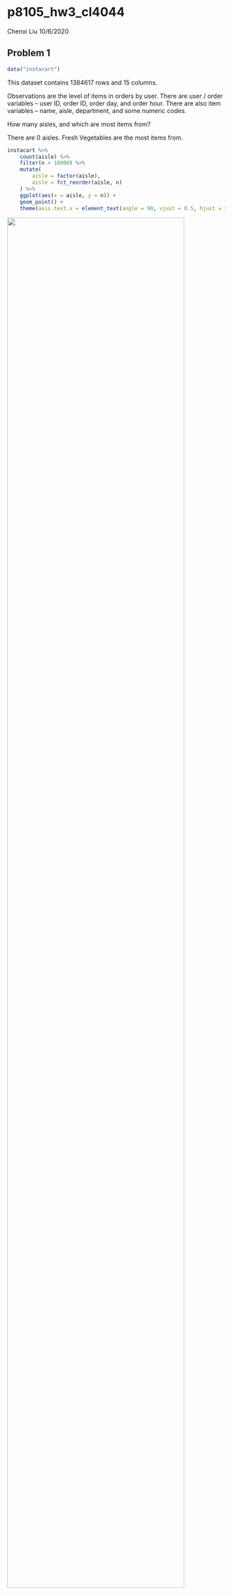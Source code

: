p8105\_hw3\_cl4044
================
Chenxi Liu
10/6/2020

## Problem 1

``` r
data("instacart")
```

This dataset contains 1384617 rows and 15 columns.

Observations are the level of items in orders by user. There are user /
order variables – user ID, order ID, order day, and order hour. There
are also item variables – name, aisle, department, and some numeric
codes.

How many aisles, and which are most items from?

There are 0 aisles. Fresh Vegetables are the most items from.

``` r
instacart %>% 
    count(aisle) %>% 
    filter(n > 10000) %>% 
    mutate(
        aisle = factor(aisle),
        aisle = fct_reorder(aisle, n)
    ) %>% 
    ggplot(aes(x = aisle, y = n)) + 
    geom_point() + 
    theme(axis.text.x = element_text(angle = 90, vjust = 0.5, hjust = 1))
```

<img src="p8105_hw3_cl4044_files/figure-gfm/unnamed-chunk-2-1.png" width="90%" />

Let’s make a table\!\!

``` r
instacart %>% 
    filter(aisle %in% c("baking ingredients", "dog food care", "packaged vegetables fruits")) %>% 
    group_by(aisle) %>% 
    count(product_name) %>% 
    mutate(rank = min_rank(desc(n))) %>% 
    filter(rank < 4) %>% 
    arrange(aisle, rank) %>% 
    knitr::kable()
```

| aisle                      | product\_name                                 |    n | rank |
| :------------------------- | :-------------------------------------------- | ---: | ---: |
| baking ingredients         | Light Brown Sugar                             |  499 |    1 |
| baking ingredients         | Pure Baking Soda                              |  387 |    2 |
| baking ingredients         | Cane Sugar                                    |  336 |    3 |
| dog food care              | Snack Sticks Chicken & Rice Recipe Dog Treats |   30 |    1 |
| dog food care              | Organix Chicken & Brown Rice Recipe           |   28 |    2 |
| dog food care              | Small Dog Biscuits                            |   26 |    3 |
| packaged vegetables fruits | Organic Baby Spinach                          | 9784 |    1 |
| packaged vegetables fruits | Organic Raspberries                           | 5546 |    2 |
| packaged vegetables fruits | Organic Blueberries                           | 4966 |    3 |

Apples vs ice cream..

``` r
instacart %>% 
    filter(product_name %in% c("Pink Lady Apples", "Coffee Ice Cream")) %>% 
    group_by(product_name, order_dow) %>% 
    summarize(mean_hour = mean(order_hour_of_day)) %>% 
    pivot_wider(
        names_from = order_dow,
        values_from = mean_hour
    )
```

    ## `summarise()` regrouping output by 'product_name' (override with `.groups` argument)

    ## # A tibble: 2 x 8
    ## # Groups:   product_name [2]
    ##   product_name       `0`   `1`   `2`   `3`   `4`   `5`   `6`
    ##   <chr>            <dbl> <dbl> <dbl> <dbl> <dbl> <dbl> <dbl>
    ## 1 Coffee Ice Cream  13.8  14.3  15.4  15.3  15.2  12.3  13.8
    ## 2 Pink Lady Apples  13.4  11.4  11.7  14.2  11.6  12.8  11.9

## Problem 2

Load, tidy, and wrangle the data.

``` r
accel_df = read_csv("./data/accel_data.csv") %>%
  janitor::clean_names() %>%
  pivot_longer(cols = starts_with("activity"), 
               names_to = "minute", 
               names_prefix = "activity_", 
               values_to = "activity_count"
               ) %>%
  mutate(weekend = if_else(day %in% c("Saturday", "Sunday"), TRUE, FALSE)) %>%
  mutate(day = as.factor(day),
         minute = as.numeric(minute),
         week = as.integer(week),
         day_id = as.integer(day_id)
         )
```

    ## Parsed with column specification:
    ## cols(
    ##   .default = col_double(),
    ##   day = col_character()
    ## )

    ## See spec(...) for full column specifications.

``` r
accel_df
```

    ## # A tibble: 50,400 x 6
    ##     week day_id day    minute activity_count weekend
    ##    <int>  <int> <fct>   <dbl>          <dbl> <lgl>  
    ##  1     1      1 Friday      1           88.4 FALSE  
    ##  2     1      1 Friday      2           82.2 FALSE  
    ##  3     1      1 Friday      3           64.4 FALSE  
    ##  4     1      1 Friday      4           70.0 FALSE  
    ##  5     1      1 Friday      5           75.0 FALSE  
    ##  6     1      1 Friday      6           66.3 FALSE  
    ##  7     1      1 Friday      7           53.8 FALSE  
    ##  8     1      1 Friday      8           47.8 FALSE  
    ##  9     1      1 Friday      9           55.5 FALSE  
    ## 10     1      1 Friday     10           43.0 FALSE  
    ## # … with 50,390 more rows

This dataset has 50400 observations. The dataset contains 6 variables:  
`week`: the week of the obeservation, a integer variable ranging from 1
to 5.  
`day_id`: the unique id of the day of the observation, a integer varible
ranging from 1 to 35  
`day`: the name of the day of the week, a factor variable from Monday to
Sunday.  
`activity_count`: per-minute activity counts, a double variable ranging
from 1 to 8982.  
`weekend`: a logical variable indicates whether the day is a day of
observation is a weekend.

create a table showing the aggregation accross minutes to create a total
activity variable for each day

``` r
table_df =
  accel_df %>% 
  group_by(week, day) %>% 
  summarize(day_activity_sum = sum(activity_count)) %>%
  pivot_wider(
      id_cols = "week",
      names_from = "day",
      values_from = "day_activity_sum"
    ) %>%
  select(week, Monday, Tuesday, Wednesday, Thursday, Friday, Saturday, Sunday) %>%
  knitr::kable(caption = "Aggregated activity counts by day and week")
```

    ## `summarise()` regrouping output by 'week' (override with `.groups` argument)

``` r
table_df
```

| week |    Monday |  Tuesday | Wednesday | Thursday |   Friday | Saturday | Sunday |
| ---: | --------: | -------: | --------: | -------: | -------: | -------: | -----: |
|    1 |  78828.07 | 307094.2 |    340115 | 355923.6 | 480542.6 |   376254 | 631105 |
|    2 | 295431.00 | 423245.0 |    440962 | 474048.0 | 568839.0 |   607175 | 422018 |
|    3 | 685910.00 | 381507.0 |    468869 | 371230.0 | 467420.0 |   382928 | 467052 |
|    4 | 409450.00 | 319568.0 |    434460 | 340291.0 | 154049.0 |     1440 | 260617 |
|    5 | 389080.00 | 367824.0 |    445366 | 549658.0 | 620860.0 |     1440 | 138421 |

Aggregated activity counts by day and week

The weekday activities counts are fairly consistant throughout the week.
From week 1 to week 3, the activity counts on weekends are slightly
lower than that of on weekdays. However, form week 4 to week 5, the
activity counts on weekends are much lower than that of on weekdays.

``` r
accel_df %>%
  group_by(day, minute) %>% 
  summarize(activity_sum = sum(activity_count)) %>% 
  ggplot(aes(x = minute ,y = activity_sum, color = day)) + 
  geom_point(alpha = .2, size = 0.5) +
  geom_smooth(size = 0.8) + 
  theme(legend.position = "bottom") +
  labs(
    title = "24-hour Activity Time Courses Across Each Day",
    x = "Hours",
    y = "Activity Counts",
    caption = "Accelerometer data collected on a 63 year-old male with BMI 25",
    color = "Day of the week") +
  scale_x_continuous(
    breaks = c(seq(0, 1440, by = 60)),
    labels = c(seq(0, 24, by = 1))
  )
```

    ## `summarise()` regrouping output by 'day' (override with `.groups` argument)

    ## `geom_smooth()` using method = 'gam' and formula 'y ~ s(x, bs = "cs")'

<img src="p8105_hw3_cl4044_files/figure-gfm/unnamed-chunk-7-1.png" width="90%" />

From the graph above, I observed that this person usually sleep from
23PM to 5AM everyday because the activity counts during these hours are
relatively low. This person also usually has the highest activity count
on Friday nights.

## Problem 3

``` r
data("ny_noaa")
ny_df = ny_noaa %>%
  separate(date, into = c("year","month","day"),sep = "-") %>% 
  mutate(
    year = as.integer(year),
    month = as.integer(month),
    month = (month.name[month]),
    day = as.integer(day),
    prcp = as.double(prcp),
    prcp = prcp / 10,
    tmax = as.numeric(tmax),
    tmin = as.numeric(tmin),
    tmax = tmax / 10,
    tmin = tmin / 10
  ) 
ny_df %>%
  group_by(snow) %>% 
  drop_na(snow) %>%
  count(snow) %>% 
  ungroup() %>% 
  mutate(rank = min_rank(desc(n))) %>% 
  filter(rank < 6) %>% 
  arrange(rank) %>% 
  knitr::kable(align = "ccc")
```

| snow |    n    | rank |
| :--: | :-----: | :--: |
|  0   | 2008508 |  1   |
|  25  |  31022  |  2   |
|  13  |  23095  |  3   |
|  51  |  18274  |  4   |
|  76  |  10173  |  5   |

For snowfall, the top five most commonly observed snowfall values are 0,
25, 13, 51 and 76. Since there is no snow most of days in a year, 0
should be the most commonly observed snowfall value.

``` r
ny_df %>%
  filter(month == c("January", "July")) %>%
  group_by(id, year, month) %>%
  summarize(mean_max = mean(tmax, na.rm = TRUE)) %>%
  ggplot(aes(x = year, y = mean_max)) +
  geom_point(aes(color = id, alpha = 0.01))+ 
    labs(
    title = "Max tempretures in NY weather stations in January and July", 
    y = "Tempreture (°C)", 
    x = "Year",
    caption = "Data from ny_noaa package") +
  theme(legend.position = "none") +
  facet_grid(.~month)
```

    ## `summarise()` regrouping output by 'id', 'year' (override with `.groups` argument)

    ## Warning: Removed 5972 rows containing missing values (geom_point).

<img src="p8105_hw3_cl4044_files/figure-gfm/unnamed-chunk-9-1.png" width="90%" />

Most of the station’s average max temperature are between -10°C and 10°C
in January; between 20°C and 35°C in July. The temperatures in January
varies more than that in July. There are also a few outliers observed.

``` r
tmax_tmin_plot =
  ny_df %>%
  ggplot(aes(x = tmax, y = tmin)) +
  geom_hex() +
    labs(
    title = "Max vs. Min Temperatures in NY",
    x = "Max Temperature (°C)",
    y = "Min Temperature (°C)",
    caption = "Data from ny_noaa package"
  ) +
  theme(legend.position = "right")
```

``` r
snowfall_plot = 
  ny_df %>%
  drop_na() %>% 
  filter(snow > 0 & snow < 100) %>%
  ggplot(aes(x = year, y = snow, group = year, fill = year)) +
  geom_violin() +
  stat_summary(mult=1, geom="pointrange", size = 0.1, color="red")
```

    ## Warning: Ignoring unknown parameters: mult

``` r
    labs(
    title = "Distribution of Snowfall(mm)",
    x = "Year",
    y = "Snowfall (mm)",
    caption = "Data from ny_noaa package"
  ) +
  scale_x_continuous(
    breaks = c(seq(1980, 2010, by = 5))
  ) +
  theme(legend.position = "none")
```

    ## NULL

Two-panel plot using patchwork

``` r
tmax_tmin_plot + snowfall_plot
```

    ## Warning: Removed 1136276 rows containing non-finite values (stat_binhex).

    ## No summary function supplied, defaulting to `mean_se()`

<img src="p8105_hw3_cl4044_files/figure-gfm/unnamed-chunk-12-1.png" width="90%" />

In the Max vs. Min Temperatures in NY plot, the observations are mostly
clustered on two spot, the (28, 14) and (10,0) cluster. Most of
observations are found in the greenish hexes, all the purple hexes means
the number observation is small (\<10000). In the Snowfall Distribution
plot, we can observe that the snowfall distributions across years looks
similar to each other. So the snowfall each year is pretty consistent
with an averafe of snowfall around 30mm.

The `ny_df` dataset has 2595176 rows and 9 columns. After tidying the
original dataset, the `ny_df` dataframe contains `9` variables:  
`id`: Weather station ID, a character variable.  
`year`: Year of observation, an integer variable, ranging from 1981 to
2010.  
`month`: The month of observation, a character variable.  
`day`: The day of observation, an integer variable, ranging from 1 to
31.  
`prcp`: Precipitation (mm), a double variable, ranging from 0 to 2286.  
`snow`: Snowfall (mm), an integer variable, ranging from -13 to 10160.  
`snwd`: Snow depth (mm), an integer variable, ranging from 0 to 9195.  
`tmax`: Maximum temperature (C), a double variable, ranging from -38.9
to 60.  
`tmin`: Minimum temperature (C), a double variable, ranging from -59.4
to 60.

There is 3387623 counts of null value in `ny_df`.  
The total null values in each columns:

``` r
colSums(is.na(ny_df))
```

    ##      id    year   month     day    prcp    snow    snwd    tmax    tmin 
    ##       0       0       0       0  145838  381221  591786 1134358 1134420

Since our data frame is so large(2595176 X 9), the 3387623 counts of
null value does not matter very much. Our plots ignored these null
values anyway.
